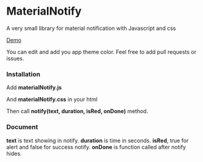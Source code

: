 # MaterialNotify
A very small library for material notification with Javascript and css

<a href="https://codepen.io/AmirMhr/pen/ZELJBVR">Demo</a>

You can edit and add you app theme color.
Feel free to add pull requests or issues.

<h3>Installation</h3>
Add <b>materialNotify.js</b>
<script  src="./materialNotify.js"></script>

And <b>materialNotify.css</b> in your html
<link rel="stylesheet" href="./materialNotify.css">

Then call <b>notify(text, duration, isRed, onDone)</b> method.

<h3>Document</h3>
<b>text</b> is text showing in notify.
<b>duration</b> is time in seconds.
<b>isRed</b>, true for alert and false for success notify.
<b>onDone</b> is function called after notify hides.

